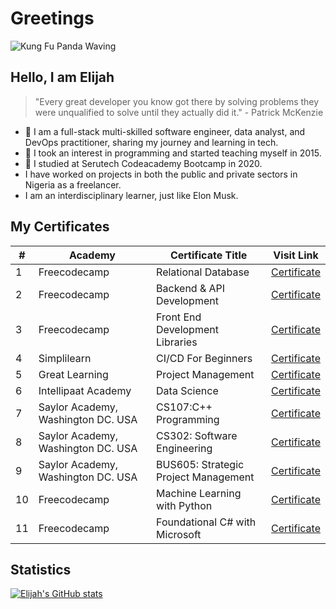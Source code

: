 # Greetings

![Kung Fu Panda Waving](https://gifdb.com/images/high/kung-fu-panda-po-waving-ub3ic92611g1yvxk.webp)

## Hello, I am Elijah

> "Every great developer you know got there by solving problems they were unqualified to solve until they actually did it." - Patrick McKenzie

- 🔭 I am a full-stack multi-skilled software engineer, data analyst, and DevOps practitioner, sharing my journey and learning in tech.
- 🌱 I took an interest in programming and started teaching myself in 2015.
- 🌱 I studied at Serutech Codeacademy Bootcamp in 2020.
- I have worked on projects in both the public and private sectors in Nigeria as a freelancer.
- I am an interdisciplinary learner, just like Elon Musk.

## My Certificates

| # | Academy       | Certificate Title                                | Visit Link |
|---|---------------|--------------------------------------------------|------------|
| 1 | Freecodecamp  | Relational Database                             | [Certificate](https://www.freecodecamp.org/certification/elijah-ekpen-mensah/relational-database-v8) |
| 2 | Freecodecamp  | Backend & API Development                       | [Certificate](https://www.freecodecamp.org/certification/elijah-ekpen-mensah/back-end-development-and-apis) |
| 3 | Freecodecamp  | Front End Development Libraries                 | [Certificate](https://www.freecodecamp.org/certification/elijah-ekpen-mensah/front-end-development-libraries) |
| 4 | Simplilearn   | CI/CD For Beginners                             | [Certificate](https://www.simplilearn.com/skillup-certificate-landing?token=eyJjb3Vyc2VfaWQiOiIxODA1IiwiY2VydGlmaWNhdGVfdXJsIjoiaHR0cHM6XC9cL2NlcnRpZmljYXRlcy5zaW1wbGljZG4ubmV0XC9zaGFyZVwvdGh1bWJfNDg4MzE2MF8xNzA4MTg0NzA3LnBuZyIsInVzZXJuYW1lIjoiRUxJSkFIIEVLUEVOIE1FTlNBSCJ9&utm_source=shared-certificate&utm_medium=lms&utm_campaign=shared-certificate-promotion&referrer=https%3A%2F%2Flms.simplilearn.com%2Fcourses%2F4303%2FCI%252FCD-for-Beginners%2Fcertificate%2Fdownload-skillup&%24web_only=true&_branch_match_id=1288039701108830095&_branch_referrer=H4sIAAAAAAAAA8soKSkottLXL87MLcjJ1EssKNDLyczL1k%2FVN%2FMP8s2L8nJM90gCAO2LnislAAAA) |
| 5| Great Learning  | Project Management | [Certificate](https://verify.mygreatlearning.com/verify/GXGGGKNW)
| 6| Intellipaat Academy  | Data Science | [Certificate](https://intellipaat.com/academy/certificate-link/?Yz00Mjc0JnU9MTY2MDM5JmV4dD0x)
| 7| Saylor Academy, Washington DC. USA  | CS107:C++ Programming | [Certificate](https://learn.saylor.org/pluginfile.php/1/tool_certificate/issues/1728916956/7046235895EE.pdf)
| 8| Saylor Academy, Washington DC.  USA  | CS302: Software Engineering | [Certificate](https://learn.saylor.org/pluginfile.php/1/tool_certificate/issues/1722004982/0803006548EE.pdf)
| 9| Saylor Academy, Washington DC.  USA  | BUS605: Strategic Project Management | [Certificate](https://learn.saylor.org/pluginfile.php/1/tool_certificate/issues/1722413231/3542920137EE.pdf)
| 10| Freecodecamp |Machine Learning with Python| [Certificate](https://www.freecodecamp.org/certification/elijah-ekpen-mensah/machine-learning-with-python-v7)
| 11| Freecodecamp |Foundational C# with Microsoft| [Certificate](https://www.freecodecamp.org/certification/elijah-ekpen-mensah/foundational-c-sharp-with-microsoft)

## Statistics
 [![Elijah's GitHub stats](https://github-readme-stats.vercel.app/api?username=Elijah-apps)](https://github.com/anuraghazra/github-readme-stats)

